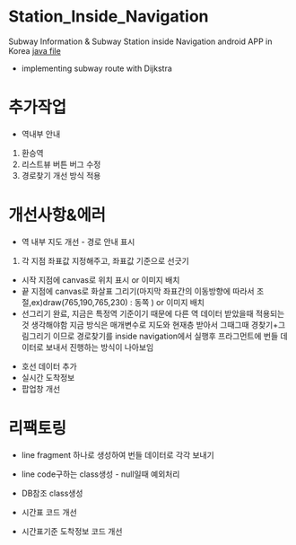 # Station_Inside_Navigation
Subway Information & Subway Station inside Navigation android APP in Korea
[java file](https://github.com/KangHongJun/Station_Inside_Navigation/tree/main/app/src/main/java/org/starmine/station_inside_navigation)



* implementing subway route with Dijkstra

# 추가작업
* 역내부 안내
 1. 환승역
 2. 리스트뷰 버튼 버그 수정
 3. 경로찾기 개선 방식 적용

# 개선사항&에러
* 역 내부 지도 개선 - 경로 안내 표시
 1. 각 지점 좌표값 지정해주고, 좌표값 기준으로 선긋기
  - 시작 지점에 canvas로 위치 표시 or 이미지 배치
  - 끝 지점에 canvas로 화살표 그리기(마지막 좌표간의 이동방향에 따라서 조절,ex)draw(765,190,765,230) : 동쪽 ) or 이미지 배치
  - 선그리기 완료, 지금은 특정역 기준이기 때문에 다른 역 데이터 받았을때 적용되는것 생각해야함
  지금 방식은 매개변수로 지도와 현재층 받아서 그때그때 경찾기+그림그리기 이므로 
  경로찾기를 inside navigation에서 실행후 프라그먼트에 번들 데이터로 보내서 진행하는 방식이 나아보임
  

* 호선 데이터 추가
* 실시간 도착정보
* 팝업창 개선


# 리팩토링
* line fragment 하나로 생성하여 번들 데이터로 각각 보내기
* line code구하는 class생성 - null일때 예외처리
* DB참조 class생성

* 시간표 코드 개선
* 시간표기준 도착정보 코드 개선
